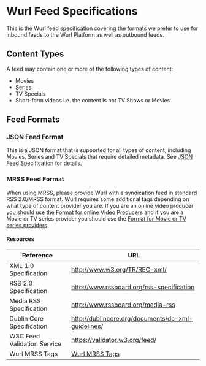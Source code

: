 # Wurl Feed Specifications

This is the Wurl feed specification covering the formats we prefer to use for inbound feeds to the Wurl Platform as well as outbound feeds.


## Content Types
A feed may contain one or more of the following types of content:

* Movies
* Series
* TV Specials
* Short-form videos i.e. the content is not TV Shows or Movies


## Feed Formats

### JSON Feed Format

This is a JSON format that is supported for all types of content, including Movies, Series and TV Specials that require detailed metadata. See [JSON Feed Specification](https://github.com/wurlinc/wurl-feed-specifications/blob/master/wurl-json-feed-specification.md) for details.

### MRSS Feed Format

When using MRSS, please provide Wurl with a syndication feed in standard RSS 2.0/MRSS format. Wurl requires some additional tags depending on what type of content provider you are. If you are an online video producer you should use the [Format for online Video Producers](https://github.com/wurlinc/wurl-feed-specifications/blob/master/mrss-format-online-producers.md) and if you are a Movie or TV series provider you should use the [Format for Movie or TV series providers](https://github.com/wurlinc/wurl-feed-specifications/blob/master/mrss-format-tv-providers.md)

#### Resources

| Reference                                      | URL
|-------------------------------------------     | ----------
| XML 1.0 Specification                          | <http://www.w3.org/TR/REC-xml/>
| RSS 2.0 Specification                          | <http://www.rssboard.org/rss-specification>
| Media RSS Specification                        | <http://www.rssboard.org/media-rss>
| Dublin Core Specification                      | <http://dublincore.org/documents/dc-xml-guidelines/>
| W3C Feed Validation Service                    | <https://validator.w3.org/feed/>
| Wurl MRSS Tags                                 | [Wurl MRSS Tags](https://github.com/wurlinc/wurl-feed-specifications/blob/master/wurl-mrss-namespace.md)



